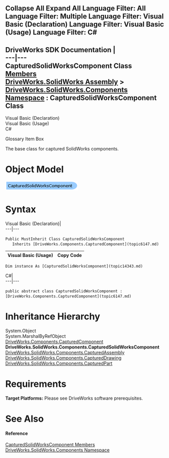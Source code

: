 Collapse All Expand All Language Filter: All  Language Filter: Multiple  Language Filter: Visual Basic (Declaration) Language Filter: Visual Basic (Usage) Language Filter: C#  
---  
DriveWorks SDK Documentation  |   
---|---  
CapturedSolidWorksComponent Class   
[Members](topic14344.md)   
[DriveWorks.SolidWorks Assembly](topic13342.md) > [DriveWorks.SolidWorks.Components Namespace](topic13925.md) : CapturedSolidWorksComponent Class  
---  
  
Visual Basic (Declaration)    
Visual Basic (Usage)    
C# 

Glossary Item Box

The base class for captured SolidWorks components. 

# Object Model

![](dotnetdiagramimages/image796.png)

# Syntax

Visual Basic (Declaration)|   
---|---  
      
    
    Public MustInherit Class CapturedSolidWorksComponent 
       Inherits [DriveWorks.Components.CapturedComponent](topic6147.md)  
  
Visual Basic (Usage)| Copy Code  
---|---  
      
    
    Dim instance As [CapturedSolidWorksComponent](topic14343.md)  
  
C#|   
---|---  
      
    
    public abstract class CapturedSolidWorksComponent : [DriveWorks.Components.CapturedComponent](topic6147.md)   
  
# Inheritance Hierarchy

System.Object  
System.MarshalByRefObject  
[DriveWorks.Components.CapturedComponent](topic6147.md)  
**DriveWorks.SolidWorks.Components.CapturedSolidWorksComponent**  
[DriveWorks.SolidWorks.Components.CapturedAssembly](topic14078.md)  
[DriveWorks.SolidWorks.Components.CapturedDrawing](topic14177.md)  
[DriveWorks.SolidWorks.Components.CapturedPart](topic14307.md)  


# Requirements

**Target Platforms:** Please see DriveWorks software prerequisites.

# See Also

#### Reference

[CapturedSolidWorksComponent Members](topic14344.md)   
[DriveWorks.SolidWorks.Components Namespace](topic13925.md)


